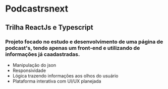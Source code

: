 # Podcastrsnext

## Trilha ReactJs e Typescript

### Projeto focado no estudo e desenvolvimento de uma página de podcast's, tendo apenas um front-end  e utilizando de informações já caadastradas.

* Manipulação do json
* Responsividade 
* Lógica trazendo informações aos olhos do usuário
* Plataforma interativa com UI/UX planejada 
